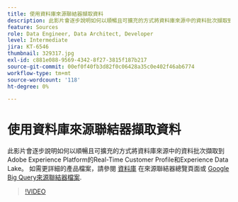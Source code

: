 ```yaml
---
title: 使用資料庫來源聯結器擷取資料
description: 此影片會逐步說明如何以順暢且可擴充的方式將資料庫來源中的資料批次擷取到Adobe Experience Platform的Real-Time Customer Profile和Experience Data Lake。
feature: Sources
role: Data Engineer, Data Architect, Developer
level: Intermediate
jira: KT-6546
thumbnail: 329317.jpg
exl-id: c881e088-9569-4342-8f27-3815f187b217
source-git-commit: 00ef0f40fb3d82f0c06428a35c0e402f46ab6774
workflow-type: tm+mt
source-wordcount: '118'
ht-degree: 0%

---
```


# 使用資料庫來源聯結器擷取資料

此影片會逐步說明如何以順暢且可擴充的方式將資料庫來源中的資料批次擷取到Adobe Experience Platform的Real-Time Customer Profile和Experience Data Lake。 如需更詳細的產品檔案，請參閱 [資料庫](https://experienceleague.adobe.com/docs/experience-platform/sources/home.html?lang=en#database) 在來源聯結器總覽頁面或 [Google Big Query來源聯結器檔案](https://experienceleague.adobe.com/docs/experience-platform/sources/ui-tutorials/create/databases/bigquery.html).

>[!VIDEO](https://video.tv.adobe.com/v/329317?learn=on)
